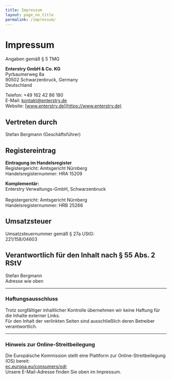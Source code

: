 ```yaml
---
title: Impressum
layout: page_no_title
permalink: /impressum/
---
```


# Impressum

Angaben gemäß § 5 TMG

**Enterstry GmbH & Co. KG** <br>
Pyrbaumerweg 8a <br>
90502 Schwarzenbruck, Germany <br>
Deutschland <br>

Telefon: +49 162 42 86 180  
E-Mail: kontakt@enterstry.de  
Website: [www.enterstry.de](https://www.enterstry.de)

## Vertreten durch  
Stefan Bergmann (Geschäftsführer)

## Registereintrag

**Eintragung im Handelsregister**  
Registergericht: Amtsgericht Nürnberg  <br>
Handelsregisternummer: HRA 15209 <br>

**Komplementär:**  
Enterstry Verwaltungs-GmbH, Schwarzenbruck <br>  
Registergericht: Amtsgericht Nürnberg <br>
Handelsregisternummer: HRB 25266 <br>

## Umsatzsteuer  
Umsatzsteuernummer gemäß § 27a UStG: <br> 
221/158/04603​ <br>

## Verantwortlich für den Inhalt nach § 55 Abs. 2 RStV  
Stefan Bergmann <br> 
Adresse wie oben <br>

---
### Haftungsausschluss

Trotz sorgfältiger inhaltlicher Kontrolle übernehmen wir keine Haftung für die Inhalte externer Links.  
Für den Inhalt der verlinkten Seiten sind ausschließlich deren Betreiber verantwortlich.

---
### Hinweis zur Online-Streitbeilegung

Die Europäische Kommission stellt eine Plattform zur Online-Streitbeilegung (OS) bereit:  
[ec.europa.eu/consumers/odr](https://ec.europa.eu/consumers/odr)  
Unsere E-Mail-Adresse finden Sie oben im Impressum.

